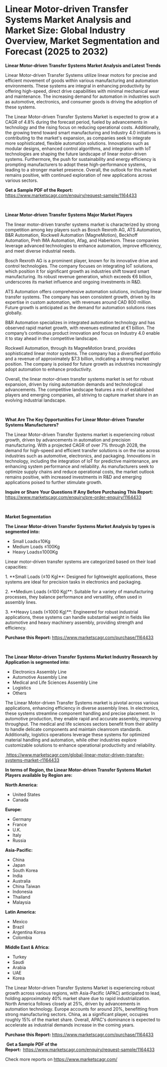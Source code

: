 <p><h1>Linear Motor-driven Transfer Systems Market Analysis and Market Size: Global Industry Overview, Market Segmentation and Forecast (2025 to 2032)</h1></p><p><strong>Linear Motor-driven Transfer Systems Market Analysis and Latest Trends</strong></p>
<p><p>Linear Motor-driven Transfer Systems utilize linear motors for precise and efficient movement of goods within various manufacturing and automation environments. These systems are integral in enhancing productivity by offering high-speed, direct drive capabilities with minimal mechanical wear and maintenance. The increasing demand for automation in industries such as automotive, electronics, and consumer goods is driving the adoption of these systems.</p><p>The Linear Motor-driven Transfer Systems Market is expected to grow at a CAGR of 4.8% during the forecast period, fueled by advancements in technology and the rising focus on reducing operational costs. Additionally, the growing trend toward smart manufacturing and Industry 4.0 initiatives is contributing to the market's expansion, as companies seek to integrate more sophisticated, flexible automation solutions. Innovations such as modular designs, enhanced control algorithms, and integration with IoT technologies are shaping the future landscape of linear motor-driven systems. Furthermore, the push for sustainability and energy efficiency is prompting manufacturers to adopt these high-performance systems, leading to a stronger market presence. Overall, the outlook for this market remains positive, with continued exploration of new applications across various sectors.</p></p>
<p><strong>Get a Sample PDF of the Report:&nbsp;</strong> <a href="https://www.marketscagr.com/enquiry/request-sample/1164433?utm_campaign=3368&utm_medium=2&utm_source=Github&utm_content=ia&utm_term=24032025&utm_id=linear-motor-driven-transfer-systems">https://www.marketscagr.com/enquiry/request-sample/1164433</a></p>
<p>&nbsp;</p>
<p><strong>Linear Motor-driven Transfer Systems Major Market Players</strong></p>
<p><p>The linear motor-driven transfer systems market is characterized by strong competition among key players such as Bosch Rexroth AG, ATS Automation, B&R Automation, Rockwell Automation (MagneMotion), Beckhoff Automation, Preh IMA Automation, Afag, and Haberkorn. These companies leverage advanced technologies to enhance automation, improve efficiency, and meet diverse industrial needs.</p><p>Bosch Rexroth AG is a prominent player, known for its innovative drive and control technologies. The company focuses on integrating IoT solutions, which position it for significant growth as industries shift toward smart manufacturing. Its robust revenue generation, which exceeds €6 billion, underscores its market influence and ongoing investments in R&D.</p><p>ATS Automation offers comprehensive automation solutions, including linear transfer systems. The company has seen consistent growth, driven by its expertise in custom automation, with revenues around CAD 800 million. Future growth is anticipated as the demand for automation solutions rises globally.</p><p>B&R Automation specializes in integrated automation technology and has observed rapid market growth, with revenues estimated at €1 billion. The company’s continuous product innovation and focus on Industry 4.0 enable it to stay ahead in the competitive landscape.</p><p>Rockwell Automation, through its MagneMotion brand, provides sophisticated linear motor systems. The company has a diversified portfolio and a revenue of approximately $7.3 billion, indicating a strong market position. The company is poised for future growth as industries increasingly adopt automation to enhance productivity.</p><p>Overall, the linear motor-driven transfer systems market is set for robust expansion, driven by rising automation demands and technological advancements. The competitive landscape features a mix of established players and emerging companies, all striving to capture market share in an evolving industrial landscape.</p></p>
<p>&nbsp;</p>
<p><strong>What Are The Key Opportunities For Linear Motor-driven Transfer Systems Manufacturers?</strong></p>
<p><p>The Linear Motor-driven Transfer Systems market is experiencing robust growth, driven by advancements in automation and precision manufacturing. With a projected CAGR of over 7% through 2028, the demand for high-speed and efficient transfer solutions is on the rise across industries such as automotive, electronics, and packaging. Innovations in technology, including the integration of IoT for predictive maintenance, are enhancing system performance and reliability. As manufacturers seek to optimize supply chains and reduce operational costs, the market outlook remains positive, with increased investments in R&D and emerging applications poised to further stimulate growth.</p></p>
<p><strong>Inquire or Share Your Questions If Any Before Purchasing This Report:</strong> <a href="https://www.marketscagr.com/enquiry/pre-order-enquiry/1164433?utm_campaign=3368&utm_medium=2&utm_source=Github&utm_content=ia&utm_term=24032025&utm_id=linear-motor-driven-transfer-systems">https://www.marketscagr.com/enquiry/pre-order-enquiry/1164433</a></p>
<p>&nbsp;</p>
<p><strong>Market Segmentation</strong></p>
<p><strong>The Linear Motor-driven Transfer Systems Market Analysis by types is segmented into:</strong></p>
<p><ul><li>Small Loads≤10Kg</li><li>Medium Loads ≤100Kg</li><li>Heavy Loads≤1000Kg</li></ul></p>
<p><p>Linear motor-driven transfer systems are categorized based on their load capacities: </p><p>1. **Small Loads (≤10 Kg)**: Designed for lightweight applications, these systems are ideal for precision tasks in electronics and packaging.</p><p>2. **Medium Loads (≤100 Kg)**: Suitable for a variety of manufacturing processes, they balance performance and versatility, often used in assembly lines.</p><p>3. **Heavy Loads (≤1000 Kg)**: Engineered for robust industrial applications, these systems can handle substantial weight in fields like automotive and heavy machinery assembly, providing strength and efficiency.</p></p>
<p><strong>Purchase this Report:&nbsp;</strong><a href="https://www.marketscagr.com/purchase/1164433?utm_campaign=3368&utm_medium=2&utm_source=Github&utm_content=ia&utm_term=24032025&utm_id=linear-motor-driven-transfer-systems">https://www.marketscagr.com/purchase/1164433</a></p>
<p>&nbsp;</p>
<p><strong>The Linear Motor-driven Transfer Systems Market Industry Research by Application is segmented into:</strong></p>
<p><ul><li>Electronics Assembly Line</li><li>Automotive Assembly Line</li><li>Medical and Life Sciences Assembly Line</li><li>Logistics</li><li>Others</li></ul></p>
<p><p>The Linear Motor-driven Transfer Systems market is pivotal across various applications, enhancing efficiency in diverse assembly lines. In electronics, these systems streamline component handling and precise placement. In automotive production, they enable rapid and accurate assembly, improving throughput. The medical and life sciences sectors benefit from their ability to handle delicate components and maintain cleanroom standards. Additionally, logistics operations leverage these systems for optimized material handling and automation, while other industries explore customizable solutions to enhance operational productivity and reliability.</p></p>
<p><a href="https://www.marketscagr.com/global-linear-motor-driven-transfer-systems-market-r1164433?utm_campaign=3368&utm_medium=2&utm_source=Github&utm_content=ia&utm_term=24032025&utm_id=linear-motor-driven-transfer-systems">&nbsp;https://www.marketscagr.com/global-linear-motor-driven-transfer-systems-market-r1164433</a></p>
<p><strong>In terms of Region, the Linear Motor-driven Transfer Systems Market Players available by Region are:</strong></p>
<p>
    <p> <strong> North America: </strong>
        <ul>
            <li>United States</li>
            <li>Canada</li>
        </ul>
        </p> 
    <p> <strong> Europe: </strong>
        <ul>
            <li>Germany</li>
            <li>France</li>
            <li>U.K.</li>
            <li>Italy</li>
            <li>Russia</li>
        </ul>
        </p> 
    <p> <strong> Asia-Pacific: </strong>
        <ul>
            <li>China</li>
            <li>Japan</li>
            <li>South Korea</li>
            <li>India</li>
            <li>Australia</li>
            <li>China Taiwan</li>
            <li>Indonesia</li>
            <li>Thailand</li>
            <li>Malaysia</li>
        </ul>
        </p> 
    <p> <strong> Latin America: </strong>
        <ul>
            <li>Mexico</li>
            <li>Brazil</li>
            <li>Argentina Korea</li>
            <li>Colombia</li>
        </ul>
        </p> 
    <p> <strong> Middle East & Africa: </strong>
        <ul>
            <li>Turkey</li>
            <li>Saudi</li>
            <li>Arabia</li>
            <li>UAE</li>
            <li>Korea</li>
        </ul>
    </p>
    </p>
<p><p>The Linear Motor-driven Transfer Systems Market is experiencing robust growth across various regions, with Asia-Pacific (APAC) anticipated to lead, holding approximately 40% market share due to rapid industrialization. North America follows closely at 25%, driven by advancements in automation technology. Europe accounts for around 20%, benefitting from strong manufacturing sectors. China, as a significant player, occupies roughly 15% of the market share. Overall, APAC's dominance is expected to accelerate as industrial demands increase in the coming years.</p></p>
<p><strong>Purchase this Report: </strong><a href="https://www.marketscagr.com/purchase/1164433?utm_campaign=3368&utm_medium=2&utm_source=Github&utm_content=ia&utm_term=24032025&utm_id=linear-motor-driven-transfer-systems">https://www.marketscagr.com/purchase/1164433</a></p>
<p>&nbsp;<strong>Get a Sample PDF of the Report:&nbsp;&nbsp;</strong><a href="https://www.marketscagr.com/enquiry/request-sample/1164433?utm_campaign=3368&utm_medium=2&utm_source=Github&utm_content=ia&utm_term=24032025&utm_id=linear-motor-driven-transfer-systems">https://www.marketscagr.com/enquiry/request-sample/1164433</a></p>
<p><strong></strong></p>
<p>Check more reports on <a href="https://www.marketscagr.com/?utm_campaign=3368&utm_medium=2&utm_source=Github&utm_content=ia&utm_term=24032025&utm_id=linear-motor-driven-transfer-systems">https://www.marketscagr.com/</a></p>